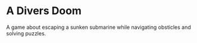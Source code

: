 # A Divers Doom
A game about escaping a sunken submarine while navigating obsticles and solving puzzles.
